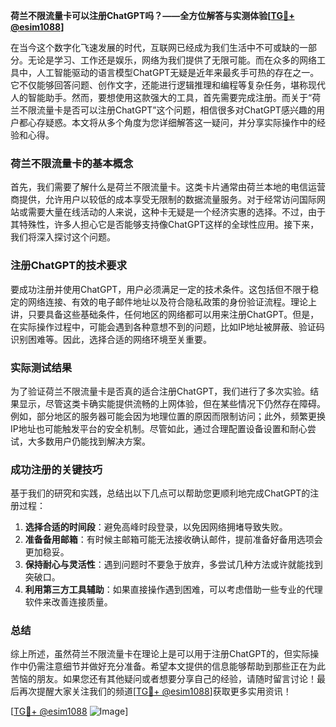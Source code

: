 **荷兰不限流量卡可以注册ChatGPT吗？——全方位解答与实测体验[[TG💪+ @esim1088](https://t.me/s/esim1088)]**

在当今这个数字化飞速发展的时代，互联网已经成为我们生活中不可或缺的一部分。无论是学习、工作还是娱乐，网络为我们提供了无限可能。而在众多的网络工具中，人工智能驱动的语言模型ChatGPT无疑是近年来最炙手可热的存在之一。它不仅能够回答问题、创作文字，还能进行逻辑推理和编程等复杂任务，堪称现代人的智能助手。然而，要想使用这款强大的工具，首先需要完成注册。而关于“荷兰不限流量卡是否可以注册ChatGPT”这个问题，相信很多对ChatGPT感兴趣的用户都心存疑惑。本文将从多个角度为您详细解答这一疑问，并分享实际操作中的经验和心得。

### 荷兰不限流量卡的基本概念

首先，我们需要了解什么是荷兰不限流量卡。这类卡片通常由荷兰本地的电信运营商提供，允许用户以较低的成本享受无限制的数据流量服务。对于经常访问国际网站或需要大量在线活动的人来说，这种卡无疑是一个经济实惠的选择。不过，由于其特殊性，许多人担心它是否能够支持像ChatGPT这样的全球性应用。接下来，我们将深入探讨这个问题。

### 注册ChatGPT的技术要求

要成功注册并使用ChatGPT，用户必须满足一定的技术条件。这包括但不限于稳定的网络连接、有效的电子邮件地址以及符合隐私政策的身份验证流程。理论上讲，只要具备这些基础条件，任何地区的网络都可以用来注册ChatGPT。但是，在实际操作过程中，可能会遇到各种意想不到的问题，比如IP地址被屏蔽、验证码识别困难等。因此，选择合适的网络环境至关重要。

### 实际测试结果

为了验证荷兰不限流量卡是否真的适合注册ChatGPT，我们进行了多次实验。结果显示，尽管这类卡确实能提供流畅的上网体验，但在某些情况下仍然存在障碍。例如，部分地区的服务器可能会因为地理位置的原因而限制访问；此外，频繁更换IP地址也可能触发平台的安全机制。尽管如此，通过合理配置设备设置和耐心尝试，大多数用户仍能找到解决方案。

### 成功注册的关键技巧

基于我们的研究和实践，总结出以下几点可以帮助您更顺利地完成ChatGPT的注册过程：

1. **选择合适的时间段**：避免高峰时段登录，以免因网络拥堵导致失败。
2. **准备备用邮箱**：有时候主邮箱可能无法接收确认邮件，提前准备好备用选项会更加稳妥。
3. **保持耐心与灵活性**：遇到问题时不要急于放弃，多尝试几种方法或许就能找到突破口。
4. **利用第三方工具辅助**：如果直接操作遇到困难，可以考虑借助一些专业的代理软件来改善连接质量。

### 总结

综上所述，虽然荷兰不限流量卡在理论上是可以用于注册ChatGPT的，但实际操作中仍需注意细节并做好充分准备。希望本文提供的信息能够帮助到那些正在为此苦恼的朋友。如果您还有其他疑问或者想要分享自己的经验，请随时留言讨论！最后再次提醒大家关注我们的频道[[TG💪+ @esim1088](https://t.me/s/esim1088)]获取更多实用资讯！

[[TG💪+ @esim1088](https://t.me/s/esim1088) ![Image](https://i.postimg.cc/4NQfJmqS/Snipaste-2025-05-13-00-14-12.png)]